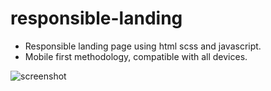 # responsible-landing

- Responsible landing page using html scss and javascript.
- Mobile first methodology, compatible with all devices.

![screenshot](https://github.com/emin1731/responsible-landing/assets/101472707/54e83a73-1c93-4910-a308-683d91fe2d0b)
